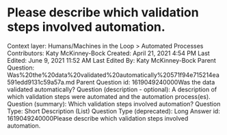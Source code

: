 # Please describe which validation steps involved automation.

Context layer: Humans/Machines in the Loop > Automated Processes
Contributors: Katy McKinney-Bock
Created: April 21, 2021 4:54 PM
Last Edited: June 9, 2021 11:52 AM
Last Edited By: Katy McKinney-Bock
Parent Question: Was%20the%20data%20validated%20automatically%20571f94e715214ea591edd9131c59a57a.md
Parent Question id: 1619049240000Was the data validated automatically?
Question (description - optional): A description of which validation steps were automated and the automation process(es).
Question (summary): Which validation steps involved automation?
Question Type: Short Description (List)
Question Type (deprecated): Long Answer
id: 1619049240000Please describe which validation steps involved automation.